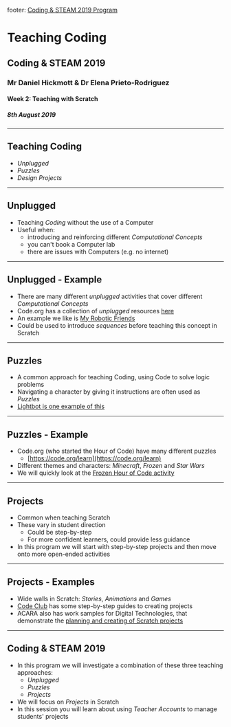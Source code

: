 footer: [Coding & STEAM 2019 Program](http://cs4s.github.io/steam-2019)

# Teaching Coding

## Coding & STEAM 2019

### Mr Daniel Hickmott & Dr Elena Prieto-Rodriguez

#### Week 2: Teaching with Scratch

##### 8th August 2019

---

## Teaching Coding

- *Unplugged*
- *Puzzles*
- *Design Projects*

---

## Unplugged

- Teaching *Coding* without the use of a Computer
- Useful when:
	- introducing and reinforcing different *Computational Concepts*
	- you can't book a Computer lab
	- there are issues with Computers (e.g. no internet)
	

---

## Unplugged - Example

- There are many different *unplugged* activities that cover different *Computational Concepts*
- Code.org has a collection of *unplugged* resources [here](https://code.org/curriculum/unplugged)
- An example we like is [My Robotic Friends](https://curriculum.code.org/csf-1718/courseb/6/#programming-unplugged-my-robotic-friends)
- Could be used to introduce *sequences* before teaching this concept in Scratch

---

## Puzzles

- A common approach for teaching Coding, using Code to solve logic problems
- Navigating a character by giving it instructions are often used as *Puzzles*
- [Lightbot is one example of this](http://lightbot.com/flash.html)

---

## Puzzles - Example

- Code.org (who started the Hour of Code) have many different puzzles
	- [https://code.org/learn](https://code.org/learn)
- Different themes and characters: *Minecraft*, *Frozen* and *Star Wars*
- We will quickly look at the [Frozen Hour of Code activity](https://studio.code.org/s/frozen/stage/1/puzzle/1)

---

## Projects

- Common when teaching Scratch
- These vary in student direction 
	- Could be step-by-step
	- For more confident learners, could provide less guidance
- In this program we will start with step-by-step projects and then move onto more open-ended activities

---

## Projects - Examples

- Wide walls in Scratch: *Stories*, *Animations* and *Games*
- [Code Club](https://codeclubprojects.org/en-GB/scratch/) has some step-by-step guides to creating projects 
- ACARA also has work samples for Digital Technologies, that demonstrate the [planning and creating of Scratch projects](https://www.australiancurriculum.edu.au/Search/?q=technologies&p=42605&t=ResourcePortfolio&y=42663&s=42692)

---

## Coding & STEAM 2019

- In this program we will investigate a combination of these three teaching approaches:
	- *Unplugged*
	- *Puzzles*
	- *Projects*
- We will focus on *Projects* in Scratch
- In this session you will learn about using *Teacher Accounts* to manage students' projects




